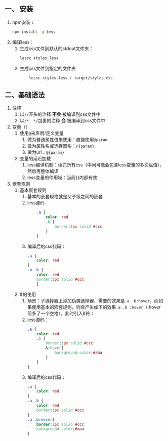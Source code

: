 ## 一、 安装
1. npm安装： 
    ``` sh
    npm install -g less
    ```
1. 编译less： 
    1. 生成css文件到默认的stdout文件夹：  
        ``` sh
        lessc styles.less
        ```
    1. 生成css文件到指定的文件夹
        ``` sh
            lessc styles.less > target/styles.css
        ```

## 二、基础语法
1. 注释
    1. 以```//```开头的注释 __不会__ 被编译到css文件中
    2. 以```/*  */```包裹的注释 __会__ 被编译到css文件中
1. 变量（）
    1. 使用```@```来声明/定义变量
        1. 做为普通属性值来使用：直接使用```@param```
        1. 做为属性名或选择器名：```@{param}```
        1. 做为url：```@{param}```
    1. 变量的延迟加载
        1. less编译机制：读完所有css（中间可能会包含less变量的多次赋值），然后再整体编译
        1. less变量的作用域：当前{}内部有效
1. 嵌套规则
    1. 基本嵌套规则
        1. 基本的嵌套规格就是父子级之间的嵌套
        1. less源码
            ``` css
                .a {
                    color: red
                    .b {
                        border:1px solid #ccc
                    }
                }
            ```
        1. 编译后的css代码：  
            ``` css
            .a {
                color: red
            }
            .a .b {
                color: red
                border:1px solid #ccc
                }
            ```
    1. &的使用
        1. 场景：子选择器上添加伪类选择器，需要的效果是```.a .b:hover```，而如果使用基本的嵌套规则，则会产生如下的效果```.a .b :hover```（:hover前多了一个空格）。此时引入&符：
        1. less源码： 
            ``` css
            .a {
                color: red
                .b {
                    border:1px solid #ccc
                    &:hover{
                        background-color:#aaa
                    }
                }
            } 
            ```
        1. 编译后的css代码： 
            ``` css
            .a {
                color: red
            }
            .a .b {
                color: red
                border:1px solid #ccc
            }
            .a .b:hover{
                border:1px solid #ccc
                background-color:#aaa
            }
            ```

